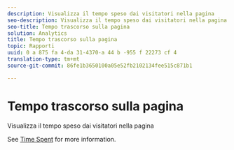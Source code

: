 ```yaml
---
description: Visualizza il tempo speso dai visitatori nella pagina
seo-description: Visualizza il tempo speso dai visitatori nella pagina
seo-title: Tempo trascorso sulla pagina
solution: Analytics
title: Tempo trascorso sulla pagina
topic: Rapporti
uuid: 0 a 875 fa 4-da 31-4370-a 44 b -955 f 22273 cf 4
translation-type: tm+mt
source-git-commit: 86fe1b3650100a05e52fb2102134fee515c871b1

---
```



# Tempo trascorso sulla pagina

Visualizza il tempo speso dai visitatori nella pagina

See [Time Spent](../../../components/c-variables/c-metrics/metrics-time-spent.md#concept_1241109A742947C9B73E5E2CA2362559) for more information.
